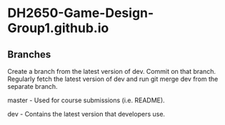 # DH2650-Game-Design-Group1.github.io

## Branches
Create a branch from the latest version of dev. Commit on that branch. Regularly fetch the latest version of dev and run git merge dev from the separate branch.


master - Used for course submissions (i.e. README).

dev - Contains the latest version that developers use.